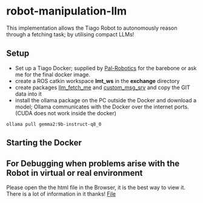 # robot-manipulation-llm
This implementation allows the Tiago Robot to autonomously reason through a fetching task; by utilising compact LLMs! 

## Setup
- Set up a Tiago Docker; supplied by [Pal-Robotics](https://docs.pal-robotics.com/sdk-dev/development/docker-public) for the barebone or ask me for the final docker image. 
- create a ROS catkin workspace **lmt_ws** in the **exchange** directory
- create packages [llm_fetch_me](./llm_fetch_me) and [custom_msg_srv](./custom_msg_srv) and copy the GIT data into it
- install the ollama package on the PC outside the Docker and download a model; Ollama communicates with the Docker over the internet ports. (CUDA does not work inside the docker)

```ollama pull gemma2:9b-instruct-q8_0```

## Starting the Docker

## For Debugging when problems arise with the Robot in virtual or real environment
Please open the the html file in the Browser, it is the best way to view it. There is a lot of information in it thanks! [File](./How_to_start_and_operate.html)
